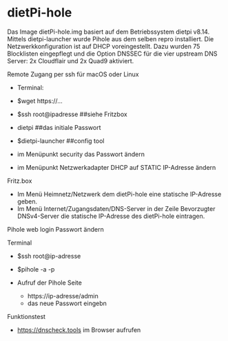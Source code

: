 # dietPi-hole

Das Image dietPi-hole.img basiert auf dem Betriebssystem dietpi v8.14. Mittels dietpi-launcher wurde Pihole aus dem selben repro installiert. Die Netzwerkkonfiguration ist auf DHCP voreingestellt. Dazu wurden 75 Blocklisten eingepflegt und die Option DNSSEC für die vier upstream DNS Server: 2x Cloudflair und 2x Quad9 aktiviert.

Remote Zugang per ssh für macOS oder Linux

- Terminal:

- $wget https://...

- $ssh root@ipadresse ##siehe Fritzbox

- dietpi ##das initiale Passwort

- $dietpi-launcher ##config tool

- im Menüpunkt security das Passwort ändern

- im Menüpunkt Netzwerkadapter DHCP auf STATIC IP-Adresse ändern

Fritz.box

- Im Menü Heimnetz/Netzwerk dem dietPi-hole eine statische IP-Adresse geben.
- Im Menü Internet/Zugangsdaten/DNS-Server in der Zeile Bevorzugter DNSv4-Server die statische IP-Adresse des dietPi-hole eintragen.

Pihole web login Passwort ändern

Terminal
- $ssh root@ip-adresse
- $pihole -a -p

- Aufruf der Pihole Seite
  - https://ip-adresse/admin
  - das neue Passwort eingebn 

Funktionstest
  
  - https://dnscheck.tools im Browser aufrufen
